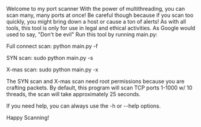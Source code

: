 Welcome to my port scanner
With the power of multithreading, you can scan many, many ports at once!
Be careful though because if you scan too quickly, you might bring down a host or cause a ton of alerts!
As with all tools, this tool is only for use in legal and ethical activities. As Google would used to say, "Don't be evil"
Run this tool by running main.py:

Full connect scan:
python main.py <host> -f

SYN scan:
sudo python main.py <host> -s

X-mas scan:
sudo python main.py <host> -x

The SYN scan and X-mas scan need root permissions because you are crafting packets.
By default, this program will scan TCP ports 1-1000 w/ 10 threads, the scan will take approximately 25 seconds.

If you need help, you can always use the -h or --help options.

Happy Scanning!
